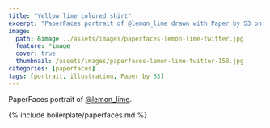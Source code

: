 ```yaml
---
title: "Yellow lime colored shirt"
excerpt: "PaperFaces portrait of @lemon_lime drawn with Paper by 53 on an iPad."
image: 
  path: &image ../assets/images/paperfaces-lemon-lime-twitter.jpg 
  feature: *image
  cover: true
  thumbnail: /assets/images/paperfaces-lemon-lime-twitter-150.jpg
categories: [paperfaces]
tags: [portrait, illustration, Paper by 53]
---
```


PaperFaces portrait of [@lemon_lime](https://twitter.com/lemon_lime).

{% include boilerplate/paperfaces.md %}
